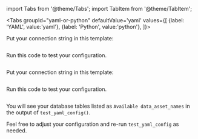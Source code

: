 import Tabs from '@theme/Tabs';
import TabItem from '@theme/TabItem';

<Tabs
  groupId="yaml-or-python"
  defaultValue='yaml'
  values={[
  {label: 'YAML', value:'yaml'},
  {label: 'Python', value:'python'},
  ]}>

<TabItem value="yaml">

Put your connection string in this template:

```yaml name="version-0.18.8 docs/docusaurus/docs/snippets/redshift_yaml_example.py datasource config"
```

Run this code to test your configuration.

```python name="version-0.18.8 docs/docusaurus/docs/snippets/redshift_yaml_example.py test datasource config"
```
</TabItem>

<TabItem value="python">

Put your connection string in this template:

```python name="version-0.18.8 docs/docusaurus/docs/snippets/redshift_python_example.py datasource config"
```

Run this code to test your configuration.

```python name="version-0.18.8 docs/docusaurus/docs/snippets/redshift_python_example.py test datasource config"
```

</TabItem>

</Tabs>

You will see your database tables listed as `Available data_asset_names` in the output of `test_yaml_config()`.

Feel free to adjust your configuration and re-run `test_yaml_config` as needed.